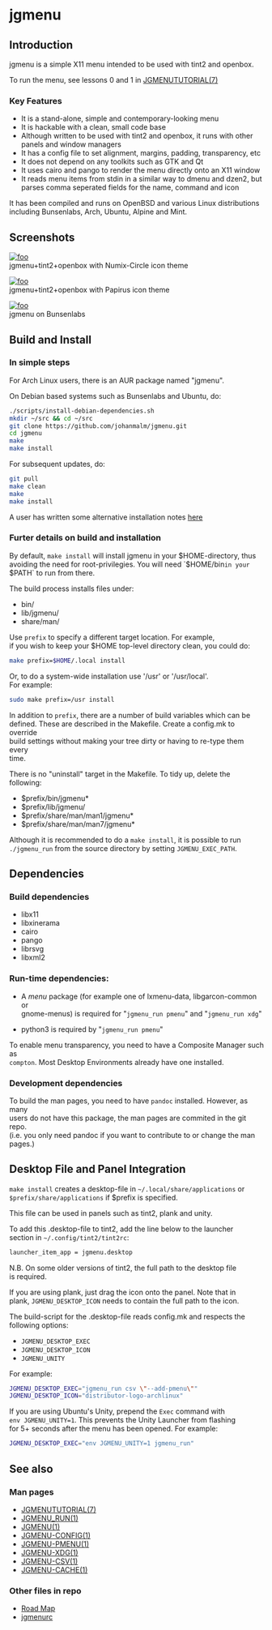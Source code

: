 jgmenu
======

Introduction
------------

jgmenu is a simple X11 menu intended to be used with tint2 and openbox.

To run the menu, see lessons 0 and 1 in
[JGMENUTUTORIAL(7)](docs/manual/jgmenututorial.7.md)  

### Key Features

  - It is a stand-alone, simple and contemporary-looking menu  
  - It is hackable with a clean, small code base  
  - Although written to be used with tint2 and openbox, it runs with other  
    panels and window managers  
  - It has a config file to set alignment, margins, padding, transparency, etc  
  - It does not depend on any toolkits such as GTK and Qt   
  - It uses cairo and pango to render the menu directly onto an X11 window  
  - It reads menu items from stdin in a similar way to dmenu and dzen2, but  
    parses comma seperated fields for the name, command and icon  

It has been compiled and runs on OpenBSD and various Linux distributions  
including Bunsenlabs, Arch, Ubuntu, Alpine and Mint.

Screenshots
-----------

[![foo](http://i.imgur.com/4oprqYZt.png)](http://i.imgur.com/4oprqYZ.png)  
jgmenu+tint2+openbox with Numix-Circle icon theme

[![foo](http://i.imgur.com/QvBqI2Lt.png)](http://i.imgur.com/QvBqI2L.png)  
jgmenu+tint2+openbox with Papirus icon theme

[![foo](http://i.imgur.com/4XzVBDOt.png)](http://i.imgur.com/4XzVBDO.png)  
jgmenu on Bunsenlabs

Build and Install
-----------------

### In simple steps

For Arch Linux users, there is an AUR package named "jgmenu".

On Debian based systems such as Bunsenlabs and Ubuntu, do:

```bash
./scripts/install-debian-dependencies.sh
mkdir ~/src && cd ~/src
git clone https://github.com/johanmalm/jgmenu.git
cd jgmenu
make
make install
```

For subsequent updates, do:

```bash
git pull
make clean
make
make install
```

A user has written some alternative installation notes
[here](https://forums.bunsenlabs.org/viewtopic.php?id=3100)  

### Furter details on build and installation

By default, `make install` will install jgmenu in your $HOME-directory, thus  
avoiding the need for root-privilegies. You will need `$HOME/bin` in your  
`$PATH` to run from there.

The build process installs files under:  

  - bin/
  - lib/jgmenu/
  - share/man/

Use `prefix` to specify a different target location. For example,  
if you wish to keep your $HOME top-level directory clean, you could do:  

```bash
make prefix=$HOME/.local install
```

Or, to do a system-wide installation use '/usr' or '/usr/local'.  
For example: 

```bash
sudo make prefix=/usr install
```

In addition to `prefix`, there are a number of build variables which can be  
defined. These are described in the Makefile. Create a config.mk to override  
build settings without making your tree dirty or having to re-type them every  
time. 

There is no "uninstall" target in the Makefile. To tidy up, delete the  
following:

  - $prefix/bin/jgmenu*  
  - $prefix/lib/jgmenu/  
  - $prefix/share/man/man1/jgmenu*  
  - $prefix/share/man/man7/jgmenu*  

Although it is recommended to do a `make install`, it is possible to run  
`./jgmenu_run` from the source directory by setting `JGMENU_EXEC_PATH`.

Dependencies
------------

### Build dependencies

  - libx11
  - libxinerama
  - cairo
  - pango
  - librsvg
  - libxml2


### Run-time dependencies:

  - A *menu* package (for example one of lxmenu-data, libgarcon-common or  
    gnome-menus) is required for "`jgmenu_run pmenu`" and "`jgmenu_run xdg`"  

  - python3 is required by "`jgmenu_run pmenu`"

To enable menu transparency, you need to have a Composite Manager such as  
`compton`. Most Desktop Environments already have one installed.

### Development dependencies

To build the man pages, you need to have `pandoc` installed. However, as many  
users do not have this package, the man pages are commited in the git repo.  
(i.e. you only need pandoc if you want to contribute to or change the man  
pages.)

Desktop File and Panel Integration
----------------------------------

`make install` creates a desktop-file in `~/.local/share/applications` or  
`$prefix/share/applications` if $prefix is specified.

This file can be used in panels such as tint2, plank and unity.

To add this .desktop-file to tint2, add the line below to the launcher  
section in `~/.config/tint2/tint2rc`:

```bash
launcher_item_app = jgmenu.desktop
```

N.B. On some older versions of tint2, the full path to the desktop file  
is required.

If you are using plank, just drag the icon onto the panel. Note that in  
plank, `JGMENU_DESKTOP_ICON` needs to contain the full path to the icon.

The build-script for the .desktop-file reads config.mk and respects the  
following options:

  - `JGMENU_DESKTOP_EXEC`   
  - `JGMENU_DESKTOP_ICON`  
  - `JGMENU_UNITY`  

For example:

```bash
JGMENU_DESKTOP_EXEC="jgmenu_run csv \"--add-pmenu\""
JGMENU_DESKTOP_ICON="distributor-logo-archlinux"
```

If you are using Ubuntu's Unity, prepend the `Exec` command with  
`env JGMENU_UNITY=1`. This prevents the Unity Launcher from flashing  
for 5+ seconds after the menu has been opened. For example:

```bash
JGMENU_DESKTOP_EXEC="env JGMENU_UNITY=1 jgmenu_run"
```

See also
--------

### Man pages

  - [JGMENUTUTORIAL(7)](docs/manual/jgmenututorial.7.md)
  - [JGMENU_RUN(1)](docs/manual/jgmenu_run.1.md)
  - [JGMENU(1)](docs/manual/jgmenu.1.md)
  - [JGMENU-CONFIG(1)](docs/manual/jgmenu-config.1.md)
  - [JGMENU-PMENU(1)](docs/manual/jgmenu-pmenu.1.md)
  - [JGMENU-XDG(1)](docs/manual/jgmenu-xdg.1.md)
  - [JGMENU-CSV(1)](docs/manual/jgmenu-csv.1.md)
  - [JGMENU-CACHE(1)](docs/manual/jgmenu-cache.1.md)

### Other files in repo

  - [Road Map](TODO)  
  - [jgmenurc](docs/jgmenurc)  
